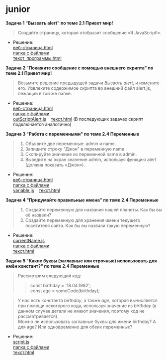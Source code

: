 # junior

**Задача 1 "Вызвать alert" по теме 2.1 Привет мир!**
<br>
 >Создайте страницу, которая отобразит сообщение «Я JavaScript!».<br>
* Решение: 
<br>[веб-страница.html](https://mayskiychai.github.io/junior/task1/call_alert.html)
<br>[папка с файлами](https://github.com/mayskiychai/junior/tree/main/task1)
<br>[текст_программы.html](https://github.com/mayskiychai/junior/blob/main/task1/call_alert.html)

**Задача 2 "Покажите сообщение с помощью внешнего скрипта" по теме 2.1 Привет мир!**
<br>
>Возьмите решение предыдущей задачи *Вызвать alert*, и измените его. Извлеките содержимое скрипта во внешний файл alert.js, лежащий в той же папке.<br>
* Решение: 
<br>[веб-страница.html](https://mayskiychai.github.io/junior/task2/index.html)
<br>[папка с файлами](https://github.com/mayskiychai/junior/tree/main/task2)
<br>[outScriptAlert.js](https://github.com/mayskiychai/junior/blob/main/task2/outScriptAlert.js) &nbsp;&nbsp; [текст.html](https://github.com/mayskiychai/junior/blob/main/task2/index.html) (В последующих задачах скрипт подключается аналогично)

**Задача 3 "Работа с переменными" по теме 2.4 Переменные**
<br>
>1. Объявите две переменные: admin и name.
>2. Запишите строку "Джон" в переменную name.
>3. Скопируйте значение из переменной name в admin.
>4. Выведите на экран значение admin, используя функцию alert (должна показать «Джон»).<br>
* Решение: 
<br>[веб-страница.html](https://mayskiychai.github.io/junior/task3/index.html)
<br>[папка с файлами](https://github.com/mayskiychai/junior/tree/main/task3)
<br>[variable.js](https://github.com/mayskiychai/junior/blob/main/task3/variable.js) &nbsp;&nbsp; [текст.html](https://github.com/mayskiychai/junior/blob/main/task3/index.html)

**Задача 4 "Придумайте правильные имена" по теме 2.4 Переменные**
<br>
>1. Создайте переменную для названия нашей планеты. Как бы вы её назвали?
>2. Создайте переменную для хранения имени текущего посетителя сайта. Как бы вы назвали такую переменную?<br>
* Решение: 
<br>[currentName.js](https://github.com/mayskiychai/junior/blob/main/task4/correctName.js)
<br>[папка с файлами](https://github.com/mayskiychai/junior/tree/main/task4)
<br>[текст.html](https://github.com/mayskiychai/junior/blob/main/task4/index.html) 

**Задача 5 "Какие буквы (заглавные или строчные) использовать для имён констант?" по теме 2.4 Переменные**
<br>
>Рассмотрим следующий код:
> >const birthday = '18.04.1982';<br>
> >const age = someCode(birthday);

>У нас есть константа *birthday*, а также *age*, которая вычисляется при помощи некоторого кода, используя значение из *birthday* (в данном случае детали не имеют значения, поэтому код не рассматривается). <br>
>Можно ли использовать заглавные буквы для имени birthday? А для age? Или одновременно для обеих переменных?<br>
* Решение: 
<br>[script.js](https://github.com/mayskiychai/junior/blob/main/task5/lowOrUpperCase.js)
<br>[папка с файлами](https://github.com/mayskiychai/junior/tree/main/task5)
<br>[текст.html](https://github.com/mayskiychai/junior/blob/main/task5/index.html) 
